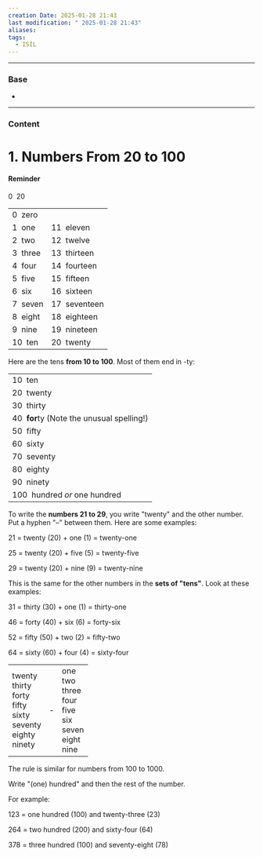 ```yaml
---
creation Date: 2025-01-28 21:43
last modification: " 2025-01-28 21:43"
aliases: 
tags:
  - ISIL
---
```

___
### Base
- 
___
### Content

# 1. Numbers From 20 to 100

#### Reminder

​0  20

|   |   |
|---|---|
|0  zero||
|1  one|11  eleven|
|2  two|12  twelve|
|3  three|13  thirteen|
|4  four|14  fourteen|
|5  five|15  fifteen|
|6  six|16  sixteen|
|7  seven|17  seventeen|
|8  eight|18  eighteen|
|9  nine|19  nineteen|
|10  ten|20  twenty|

Here are the tens **from 10 to 100**. Most of them end in -ty​:

|   |
|---|
|10  ten|
|20  twen​ty​|
|30  thir​ty​|
|40  **for**​ty ​(Note the unusual spelling!)​|
|50  fif​ty​|
|60  six​ty​|
|70  seven​ty​|
|80  eigh​ty​|
|90  nine​ty​|
|100  hundred _or_ one hundred|

To write the **numbers 21 to 29**, you write "twenty" and the other number. Put a hyphen "–​" between them. Here are some examples:

  

2​1​ = twenty (20) + one (1) = twenty​-​one​

2​5​ = twenty (20) + five (5) = twenty​-​five​

2​9​ = twenty (20) + nine (9) = twenty​-​nine​  

  

  

This is the same for the other numbers in the **sets of "tens"**. Look at these examples:

  

3​1​ = thirty (30) + one (1) = thirty​-​one​

4​6​ = forty (40) + six (6) = forty​-​six​

5​2​ = fifty (50) + two (2) = fifty​-​two​

6​4​ = sixty (60) + four (4) = sixty​-​four

  

|   |   |   |
|---|---|---|
|twenty  <br>thirty  <br>forty  <br>fifty  <br>sixty  <br>seventy  <br>eighty  <br>ninety|-|one  <br>two  <br>three  <br>four  <br>five  <br>six  <br>seven  <br>eight  <br>nine|

The rule is similar for numbers from 100 to 1000.

Write "(one) hundred" and then the rest of the number.  

For example:

  

123 = one hundred (100) and twenty-three (23)  

264 = two hundred (200) and sixty-four (64)

378 = three hundred (100) and seventy-eight (78)